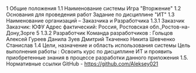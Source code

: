 1 Общие положения
1.1 Наименование системы
Игра "Вторжение"
1.2 Основания для проведения работ
Задание по дисциплине "ИТ"
1.3 Наименование организаций – Заказчика и Разработчика
1.3.1 Заказчик
Заказчик: ЮФУ
Адрес фактический: Россия, Ростовская обл.,Ростов-на-Дону,Зорге 5
1.3.2 Разработчик
Команда разработчиков :
Гольцов Алексей
Гуреев Данила
Зуев Дмитрий
Ткаченко Никита
Шевченко Станислав
1.4 Цели, назначение и область использования системы
Цель выполнения работы : Освоить курс по дисциплине ИТ и проявить приобретенные знания в процессе разработки данного приложения
1.5. Нормативные ссылки
GitHub - https://github.com/Aleksey021